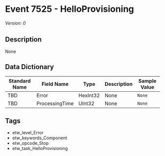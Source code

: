 # Event 7525 - HelloProvisioning
###### Version: 0

## Description
None

## Data Dictionary
|Standard Name|Field Name|Type|Description|Sample Value|
|---|---|---|---|---|
|TBD|Error|HexInt32|None|`None`|
|TBD|ProcessingTime|UInt32|None|`None`|

## Tags
* etw_level_Error
* etw_keywords_Component
* etw_opcode_Stop
* etw_task_HelloProvisioning